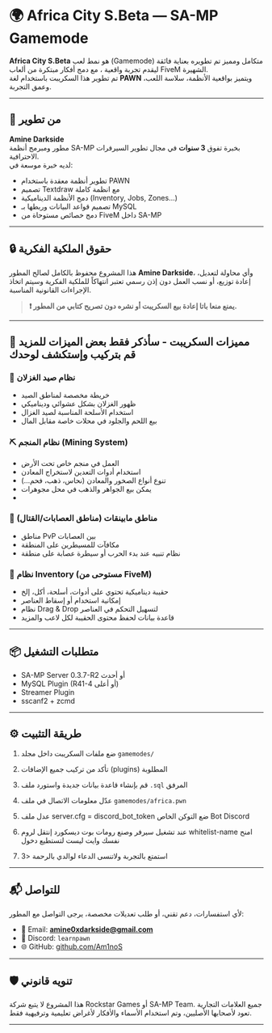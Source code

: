 # 🌍 Africa City S.Beta — SA-MP Gamemode

**Africa City S.Beta** هو نمط لعب (Gamemode) متكامل ومميز تم تطويره بعناية فائقة ليقدم تجربة واقعية ، مع دمج أفكار مبتكرة من ألعاب FiveM الشهيرة.  
تم تطوير هذا السكريبت باستخدام لغة **PAWN** ويتميز بواقعية الأنظمة، سلاسة اللعب، وعمق التجربة.

---

## 🧠 من تطوير

**Amine Darkside**  
مطور ومبرمج أنظمة SA-MP بخبرة تفوق **3 سنوات** في مجال تطوير السيرفرات الاحترافية.  
لديه خبرة موسعة في:  
- تطوير أنظمة معقدة باستخدام PAWN 
- تصميم Textdraw مع انظمة كاملة  
- دمج الأنظمة الديناميكية (Inventory, Jobs, Zones...)  
- تصميم قواعد البيانات وربطها بـ MySQL  
- دمج خصائص مستوحاة من FiveM داخل SA-MP

---

## 🔒 حقوق الملكية الفكرية

هذا المشروع محفوظ بالكامل لصالح المطور **Amine Darkside**، وأي محاولة لتعديل، إعادة توزيع، أو نسب العمل دون إذن رسمي تعتبر انتهاكاً للملكية الفكرية وسيتم اتخاذ الإجراءات القانونية المناسبة.  
> **❗ يمنع منعا باتا إعادة بيع السكريبت أو نشره دون تصريح كتابي من المطور.**

---

## 🧩 مميزات السكريبت - سأذكر فقط بعض الميزات للمزيد قم بتركيب وإستكشف لوحدك

### 🦌 نظام صيد الغزلان
- خريطة مخصصة لمناطق الصيد  
- ظهور الغزلان بشكل عشوائي وديناميكي  
- استخدام الأسلحة المناسبة لصيد الغزال  
- بيع اللحم والجلود في محلات خاصة مقابل المال  

### ⛏️ نظام المنجم (Mining System)
- العمل في منجم خاص تحت الأرض  
- استخدام أدوات التعدين لاستخراج المعادن  
- تنوع أنواع الصخور والمعادن (نحاس، ذهب، فحم...)  
- يمكن بيع الجواهر والذهب في محل مجوهرات
-

### 🔫 مناطق مابينقات (مناطق العصابات/القتال)
- مناطق PvP بين العصابات  
- مكافآت للمسيطرين على المنطقة  
- نظام تنبيه عند بدء الحرب أو سيطرة عصابة على منطقة  

### 🧳 نظام Inventory (مستوحى من FiveM)
- حقيبة ديناميكية تحتوي على أدوات، أسلحة، أكل، إلخ  
- إمكانية استخدام أو إسقاط العناصر  
- نظام Drag & Drop لتسهيل التحكم في العناصر  
- قاعدة بيانات لحفظ محتوى الحقيبة لكل لاعب  والمزيد

---

## 📦 متطلبات التشغيل

- SA-MP Server 0.3.7-R2 أو أحدث  
- MySQL Plugin (R41-4 أو أعلى)  
- Streamer Plugin  
- sscanf2 + zcmd  

---

## ⚙️ طريقة التثبيت

1. ضع ملفات السكريبت داخل مجلد `gamemodes/`  

2. تأكد من تركيب جميع الإضافات (plugins) المطلوبة
  
3. قم بإنشاء قاعدة بيانات جديدة واستورد ملف `.sql` المرفق
  
4. عدّل معلومات الاتصال في ملف `gamemodes/africa.pwn`
  
6. عدل ملف server.cfg = discord_bot_token  ضع التوكن الخاص Bot Discord 

7. عند تشغيل سيرفر وصنع رومات بوت ديسكورد إنتقل لروم whitelist-name امنح نفسك وايت ليست لتستطيع دخول

8. استمتع بالتجربة ولاتنسى الدعاء لوالدي بالرحمة <3

---

## 📬 للتواصل

لأي استفسارات، دعم تقني، أو طلب تعديلات مخصصة، يرجى التواصل مع المطور:

- 📧 Email: **amine0xdarkside@gmail.com**  
- 💬 Discord: `learnpawn` 
- 🌐 GitHub: [github.com/Am1noS](https://github.com/Am1noS) 

---

## 🛡️ تنويه قانوني

هذا المشروع لا يتبع شركة Rockstar Games أو SA-MP Team. جميع العلامات التجارية تعود لأصحابها الأصليين، وتم استخدام الأسماء والأفكار لأغراض تعليمية وترفيهية فقط.

---
